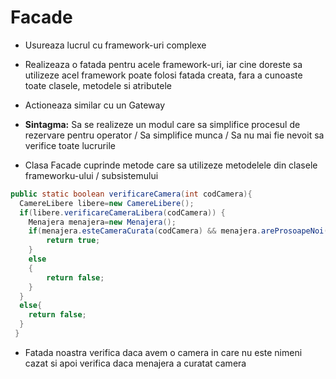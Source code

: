 # Facade

- Usureaza lucrul cu framework-uri complexe

- Realizeaza o fatada pentru acele framework-uri, iar cine doreste sa utilizeze acel framework poate folosi fatada creata, fara a cunoaste toate clasele, metodele si atributele

- Actioneaza similar cu un Gateway

- **Sintagma:** Sa se realizeze un modul care sa simplifice procesul de rezervare pentru operator / Sa simplifice munca / Sa nu mai fie nevoit sa verifice toate lucrurile

- Clasa Facade cuprinde metode care sa utilizeze metodelele din clasele frameworku-ului / subsistemului

```java
public static boolean verificareCamera(int codCamera){
  CamereLibere libere=new CamereLibere();
  if(libere.verificareCameraLibera(codCamera)) {
    Menajera menajera=new Menajera();
    if(menajera.esteCameraCurata(codCamera) && menajera.areProsoapeNoi(codCamera)){
        return true;
    }
    else
    {
        return false;
    }
  }
  else{
    return false;
  }
 }
```

- Fatada noastra  verifica daca avem o camera in care nu este nimeni cazat si apoi verifica daca menajera a curatat camera
